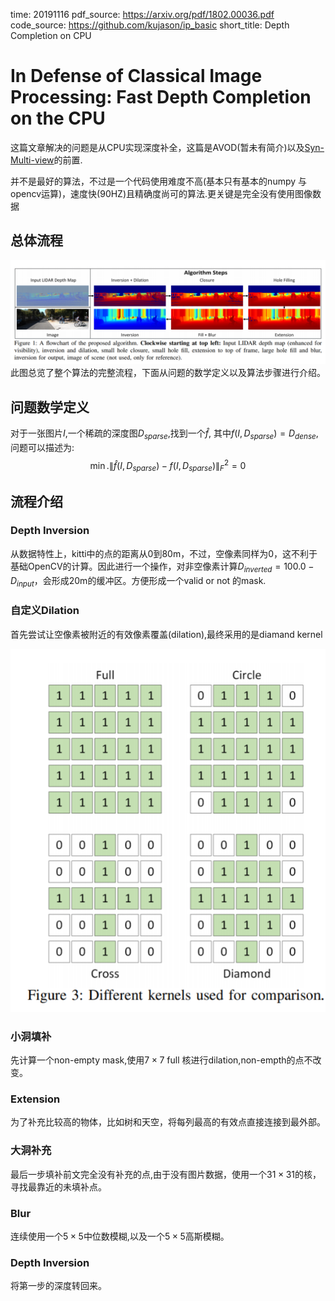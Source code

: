 time: 20191116
pdf_source: https://arxiv.org/pdf/1802.00036.pdf
code_source: https://github.com/kujason/ip_basic
short_title: Depth Completion on CPU
# In Defense of Classical Image Processing: Fast Depth Completion on the CPU

这篇文章解决的问题是从CPU实现深度补全，这篇是AVOD(暂未有简介)以及[Syn-Multi-view](../../3dDetection/Improving&#32;3D&#32;Object&#32;Detection&#32;for&#32;Pedestrians&#32;with&#32;Virtual&#32;Multi-View&#32;Synthesis&#32;Orientation&#32;Estimation.md)的前置.

并不是最好的算法，不过是一个代码使用难度不高(基本只有基本的numpy 与 opencv运算)，速度快(90HZ)且精确度尚可的算法.更关键是完全没有使用图像数据

## 总体流程
![image](res/depth_com_cpu_pipeline.png)
此图总览了整个算法的完整流程，下面从问题的数学定义以及算法步骤进行介绍。

## 问题数学定义

对于一张图片$I$,一个稀疏的深度图$D_{sparse}$,找到一个$\hat f$, 其中$f(I,D_{sparse}) = D_{dense}$,问题可以描述为:
$$
    \min .\left\|\hat{f}\left(I, D_{s p a r s e}\right)-f\left(I, D_{s p a r s e}\right)\right\|_{F}^{2}=0
$$

## 流程介绍

### Depth Inversion

从数据特性上，kitti中的点的距离从0到80m，不过，空像素同样为0，这不利于基础OpenCV的计算。因此进行一个操作，对非空像素计算$D_{inverted} = 100.0 - D_{input}$，会形成20m的缓冲区。方便形成一个valid or not 的mask.

### 自定义Dilation

首先尝试让空像素被附近的有效像素覆盖(dilation),最终采用的是diamand kernel

![image](res/depth_com_cpu_kernel.png)

### 小洞填补
先计算一个non-empty mask,使用$7\times 7$ full 核进行dilation,non-empth的点不改变。

### Extension
为了补充比较高的物体，比如树和天空，将每列最高的有效点直接连接到最外部。

### 大洞补充
最后一步填补前文完全没有补充的点,由于没有图片数据，使用一个$31 \times 31$的核，寻找最靠近的未填补点。

### Blur

连续使用一个$5\times 5$中位数模糊,以及一个$5\times 5$高斯模糊。

### Depth Inversion
将第一步的深度转回来。